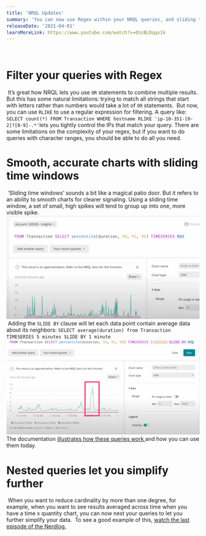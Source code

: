```yaml
---
title: 'NRQL Updates'
summary: 'You can now use Regex within your NRQL queries, and sliding time windows'
releaseDate: '2021-04-01'
learnMoreLink: https://www.youtube.com/watch?v=0SzBLDqqx1k
---
```

​
​
# Filter your queries with Regex
​
It’s great how NRQL lets you use `OR` statements to combine multiple results. But this has some natural limitations: trying to match all strings that start with letters rather than numbers would take a lot of `OR` statements.
​
But now, you can use `RLIKE` to use a regular expression for filtering. A query like:
​
`SELECT count(*) FROM Transaction WHERE hostname RLIKE 'ip-10-351-[0-2]?[0-9]-.*'`
​
lets you tightly control the IPs that match your query. There are some limitations on the complexity of your regex, but if you want to do queries with character ranges, you should be able to do all you need.
​
​
# Smooth, accurate charts with sliding time windows
​
‘Sliding time windows’ sounds a bit like a magical patio door. But it refers to an ability to smooth charts for clearer signaling. Using a sliding time window, a set of small, high spikes will tend to group up into one, more visible spike.
![a high resolution chart without any clear peaks](./images/nrql-1.png)
​
Adding the `SLIDE BY` clause will let each data point contain average data about its neighbors:
​
`SELECT average(duration) from Transaction TIMESERIES 5 minutes SLIDE BY 1 minute`
![a chart with slide by set which shows a clear peak](./images/nrql-2.png)
The documentation [illustrates how these queries work ](https://docs.newrelic.com/docs/query-your-data/nrql-new-relic-query-language/nrql-query-tutorials/create-smoother-charts-sliding-windows/)and how you can use them today.
​
​
# Nested queries let you simplify further
​
When you want to reduce cardinality by more than one degree, for example, when you want to see results averaged across time when you have a time x quantity chart, you can now nest your queries to let you further simplify your data.
​
To see a good example of this, [watch the last episode of the Nerdlog.](https://www.youtube.com/watch?v=0SzBLDqqx1k)